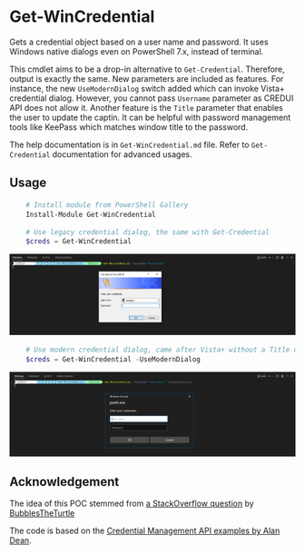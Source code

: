 # Get-WinCredential

Gets a credential object based on a user name and password. It uses Windows native dialogs even on PowerShell 7.x, instead of terminal.

This cmdlet aims to be a drop-in alternative to `Get-Credential`. Therefore, output is exactly the same. New parameters are included as features.
For instance, the new `UseModernDialog` switch added which can invoke Vista+ credential dialog. However, you cannot pass `Username` parameter as 
CREDUI API does not allow it. Another feature is the `Title` parameter that enables the user to update the captin. It can be helpful with 
password management tools like KeePass which matches window title to the password.

The help documentation is in `Get-WinCredential.md` file. Refer to `Get-Credential` documentation for advanced usages.

## Usage

```powershell
    # Install module from PowerShell Gallery
    Install-Module Get-WinCredential
```

```powershell
    # Use legacy credential dialog, the same with Get-Credential
    $creds = Get-WinCredential
```

![Legacy dialog](/assets/legacy.png)

```powershell
    # Use modern credential dialog, came after Vista+ without a Title defined 
    $creds = Get-WinCredential -UseModernDialog
```

![Modern dialog](/assets/modern.png)

## Acknowledgement

The idea of this POC stemmed from [a StackOverflow question](https://stackoverflow.com/q/70570097/5910839) by [BubblesTheTurtle](https://stackoverflow.com/users/6211486/bubblestheturtle)

The code is based on the [Credential Management API examples by Alan Dean](https://www.developerfusion.com/code/4693/using-the-credential-management-api/).
